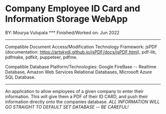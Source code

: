 # Company Employee ID Card and Information Storage WebApp
BY: Mourya Vulupala
*** Finished/Worked on: Jun 2022

--------------------------------------------------------------------------------

Compatible Document Access/Modification Technology Framework:  jsPDF (documentation: https://artskydj.github.io/jsPDF/docs/jsPDF.html), pdf-lib, pdfmake, pdfkit, puppeteer, pdfme.

Compatible Database Platform/Technologies: Google FireBase -- Realtime Database, Amazon Web Services Relational Databases, Microsoft Azure SQL Database.

---------------------------------------------------------------------------------

An application to allow employees of a given company to enter their information. This will give them a PDF of their ID CARD, and push their information directly onto the companies database.
*ALL INFORMATION WILL GO STRAIGHT TO DEFAULT SET DATABASE -- BE CAREFUL!*
